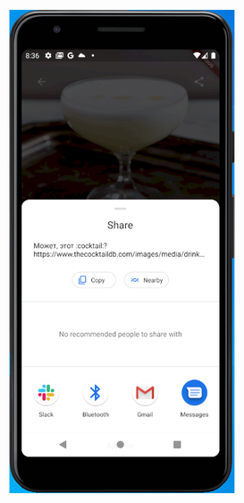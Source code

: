![Result](https://github.com/glaschenko/otus-cocktail-app-lessons/blob/hw_20_glaschenko/lesson_20/homework/share.png)





